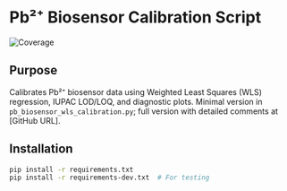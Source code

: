 # Pb²⁺ Biosensor Calibration Script

![Coverage](https://img.shields.io/badge/coverage-95%25-brightgreen)

## Purpose
Calibrates Pb²⁺ biosensor data using Weighted Least Squares (WLS) regression, IUPAC LOD/LOQ, and diagnostic plots. Minimal version in `pb_biosensor_wls_calibration.py`; full version with detailed comments at [GitHub URL].

## Installation
```bash
pip install -r requirements.txt
pip install -r requirements-dev.txt  # For testing

